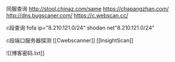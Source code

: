 同服查询
	http://stool.chinaz.com/same
	https://chapangzhan.com/
	http://dns.bugscaner.com/
	https://c.webscan.cc/

c段查询
	fofa  ip="8.210.121.0/24“
	shodan  net"8.210.121.0/24"

c段端口服务器探测
	[[Cwebscanner]]
	[[InsightScan]]

![[博客密码.txt]]
